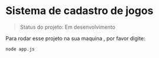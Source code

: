 <h1>Sistema de cadastro de jogos</h1>

>Status do projeto: Em desenvolvimento

Para rodar esse projeto na sua maquina , por favor digite:

```
node app.js
```

